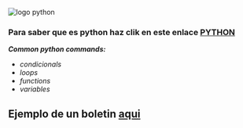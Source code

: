 

![logo python][logo] 

[logo]:https://thumbs.dreamstime.com/b/tecnolog%C3%ADa-python-para-el-dise%C3%B1o-de-sitios-web-banner-programaci%C3%B3n-en-lenguaje-con-plexus-colorido-ilustraci%C3%B3n-vectorial-166200238.jpg
### Para saber que es python haz clik en este enlace  [PYTHON][sabermas]
[sabermas]: https://blog.hubspot.es/website/que-es-python

_**Common python commands:**_
- _condicionals_                                  
- _loops_                                   
- _functions_ 
- _variables_                                   


## Ejemplo de un boletin [aqui][ejercicio4]


[ejercicio4]: https://github.com/Smartin0312/boletines/blob/master/boletinCuatro/boletinCuatro.py
